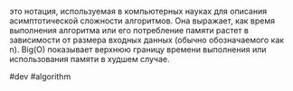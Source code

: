 это нотация, используемая в компьютерных науках для описания асимптотической сложности алгоритмов. Она выражает, как время выполнения алгоритма или его потребление памяти растет в зависимости от размера входных данных (обычно обозначаемого как n). Big(O) показывает верхнюю границу времени выполнения или использования памяти в худшем случае.

#dev #algorithm